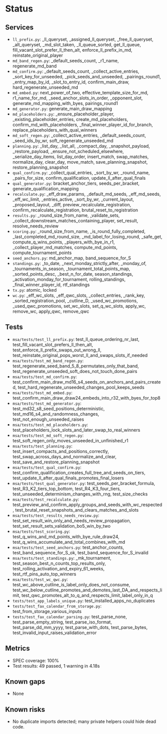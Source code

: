 # Status
## Services
- `ll_prefix.py`: _ll_queryset, _assigned_ll_queryset, _free_ll_queryset, _alt_queryset, _md_slot_taken, _ll_queue_sorted, get_ll_queue, fill_vacant_slot_prefer_ll_then_alt, enforce_ll_prefix_in_md, reinstate_original_player
- `md_band_regen.py`: _default_seeds_count, _r1_name, regenerate_md_band
- `md_confirm.py`: _default_seeds_count, _collect_active_entries, _sort_key_for_unseeded, _pick_seeds_and_unseeded, _pairings_round1, _entry_map_by_id, _slot_to_entry_id, confirm_main_draw, hard_regenerate_unseeded_md
- `md_embed.py`: next_power_of_two, effective_template_size_for_md, r1_name_for_md, _seed_anchor_slots_in_order, _opponent_slot, generate_md_mapping_with_byes, pairings_round1
- `md_generator.py`: generate_main_draw_mapping
- `md_placeholders.py`: _ensure_placeholder_player, _existing_placeholder_entries, create_md_placeholders, confirm_md_with_placeholders, _final_winner_player_id_for_branch, replace_placeholders_with_qual_winners
- `md_soft_regen.py`: _collect_active_entries, _default_seeds_count, _seed_ids_by_wr, soft_regenerate_unseeded_md
- `planning.py`: _list_day, _list_all, _compact_day, _snapshot_payload, _restore_payload, _ensure_not_scheduled_elsewhere, _serialize_day_items, list_day_order, insert_match, swap_matches, normalize_day, clear_day, move_match, save_planning_snapshot, restore_planning_snapshot
- `qual_confirm.py`: _collect_qual_entries, _sort_by_wr, _round_name, _pairs_for_size, confirm_qualification, update_ll_after_qual_finals
- `qual_generator.py`: bracket_anchor_tiers, seeds_per_bracket, generate_qualification_mapping
- `recalculate.py`: _eff_draw_params, _default_md_seeds, _eff_md_seeds, _eff_wc_limit, _entries_active, _sort_by_wr, _current_layout, _proposed_layout, _diff, preview_recalculate_registration, confirm_recalculate_registration, brutal_reset_to_registration
- `results.py`: _round_size_from_name, _validate_sets, _collect_downstream_matches_containing_player, set_result, resolve_needs_review
- `scoring.py`: _round_size_from_name, _is_round_fully_completed, _last_completed_md_round_size, _md_label_for_losing_round, _safe_get, compute_q_wins_points, _players_with_bye_in_r1, _collect_player_md_matches, compute_md_points, compute_tournament_points
- `seed_anchors.py`: md_anchor_map, band_sequence_for_S
- `standings.py`: _to_date, _next_monday_strictly_after, _monday_of, _tournaments_in_season, _tournament_total_points_map, _sorted_points_desc, _best_n_for_date, season_standings, _activation_monday_for_tournament, rolling_standings, _final_winner_player_id, rtf_standings
- `tx.py`: atomic, locked
- `wc.py`: _eff_wc_slots, _eff_qwc_slots, _collect_entries, _rank_key, _sorted_registration_pool, _cutline_D, _used_wc_promotions, _used_qwc_promotions, set_wc_slots, set_q_wc_slots, apply_wc, remove_wc, apply_qwc, remove_qwc

## Tests
- `msa/tests/test_ll_prefix.py`: test_ll_queue_ordering_nr_last, test_fill_vacant_slot_prefers_ll_then_alt, test_enforce_ll_prefix_swaps_out_wrong_ll, test_reinstate_original_pops_worst_ll_and_swaps_slots_if_needed
- `msa/tests/test_md_band_regen.py`: test_regenerate_seed_band_5_8_permutates_only_that_band, test_regenerate_unseeded_soft_does_not_touch_done_pairs
- `msa/tests/test_md_confirm.py`: test_confirm_main_draw_md16_s4_seeds_on_anchors_and_pairs_created, test_hard_regenerate_unseeded_changes_pool_keeps_seeds
- `msa/tests/test_md_embed.py`: test_confirm_main_draw_draw24_embeds_into_r32_with_byes_for_top8
- `msa/tests/test_md_generator.py`: test_md32_s8_seed_positions_deterministic, test_md16_s4_and_randomness_changes, test_not_enough_unseeded_raises
- `msa/tests/test_md_placeholders.py`: test_placeholders_lock_slots_and_later_swap_to_real_winners
- `msa/tests/test_md_soft_regen.py`: test_soft_regen_only_moves_unseeded_in_unfinished_r1
- `msa/tests/test_planning.py`: test_insert_compacts_and_positions_correctly, test_swap_across_days_and_normalize_and_clear, test_save_and_restore_planning_snapshot
- `msa/tests/test_qual_confirm.py`: test_confirm_qualification_creates_full_tree_and_seeds_on_tiers, test_update_ll_after_qual_finals_promotes_final_losers
- `msa/tests/test_qual_generator.py`: test_seeds_per_bracket_formula, test_R3_K2_tiers_top_bottom, test_R4_K3_four_tiers, test_unseeded_determinism_changes_with_rng, test_size_checks
- `msa/tests/test_recalculate.py`: test_preview_and_confirm_apply_groups_and_seeds_with_wc_respected, test_brutal_reset_snapshots_and_clears_matches_and_slots
- `msa/tests/test_results_needs_review.py`: test_set_result_win_only_and_needs_review_propagation, test_set_result_sets_validation_bo5_win_by_two
- `msa/tests/test_scoring.py`: test_q_wins_and_md_points_with_bye_rule_draw24, test_q_wins_accumulate_and_total_combines_with_md
- `msa/tests/test_seed_anchors.py`: test_anchor_counts, test_band_sequence_for_S_ok, test_band_sequence_for_S_invalid
- `msa/tests/test_standings.py`: _mk_tournament, test_season_best_n_counts_top_results_only, test_rolling_activation_and_expiry_61_weeks, test_rtf_pins_auto_top_winners
- `msa/tests/test_wc_qwc.py`: test_wc_above_cutline_is_label_only_does_not_consume, test_wc_below_cutline_promotes_and_demotes_last_DA_and_respects_limit, test_qwc_promotes_alt_to_q_and_respects_limit_label_only_in_q
- `tests/test_app_labels_unique.py`: test_installed_apps_no_duplicates
- `tests/test_fax_calendar_from_storage.py`: test_from_storage_various_inputs
- `tests/test_fax_calendar_parsing.py`: test_parse_none, test_parse_empty_string, test_parse_iso_format, test_parse_dd_mm_yyyy, test_parse_with_dots, test_parse_bytes, test_invalid_input_raises_validation_error

## Metrics
- SPEC coverage: 100%
- Test results: 49 passed, 1 warning in 4.18s

## Known gaps
- None

## Known risks
- No duplicate imports detected; many private helpers could hide dead code.
